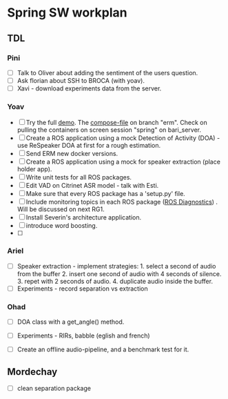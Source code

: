 # Spring SW workplan

## TDL

### Pini

- [ ] Talk to Oliver about adding the sentiment of the users question.
- [ ] Ask florian about SSH to BROCA (with yoav).
- [ ] Xavi - download experiments data from the server.

### Yoav
- [ ] Try the full [demo](https://gitlab.inria.fr/spring/wiki/-/wikis/Robot%20Behavior%20Integration%20Demo%20INRIA). The [compose-file](https://gitlab.inria.fr/spring/dockers/-/blob/erm/docker-compose.yml) on branch "erm". Check on pulling the containers on screen session "spring" on bari_server.
- [ ] Create a ROS application using a mock Detection of Activity (DOA) - use ReSpeaker DOA at first for a rough estimation.
- [ ] Send ERM new docker versions.
- [ ] Create a ROS application using a mock for speaker extraction (place holder app).
- [ ] Write unit tests for all ROS packages.
- [ ] Edit VAD on Citrinet ASR model - talk with Esti.
- [ ] Make sure that every ROS package has a 'setup.py' file.
- [ ] Include monitoring topics in each ROS package ([ROS Diagnostics](http://wiki.ros.org/diagnostics)) . Will be discussed on next RG1.
- [ ] Install Severin's architecture application.
- [ ] introduce word boosting.
- [ ] 

### Ariel
- [ ] Speaker extraction - implement strategies:
       1. select a second of audio from the buffer 
       2. insert one second of audio with 4 seconds of silence.
       3. repet with 2 seconds of audio.
       4. duplicate audio inside the buffer.
- [ ] Experiments - record separation vs extraction

### Ohad

- [ ] DOA class with a get_angle() method.
- [ ] Experiments - RIRs, babble (eglish and french)
- [ ] Create an offline audio-pipeline, and a benchmark test for it.


## Mordechay
 - [ ] clean separation package 
